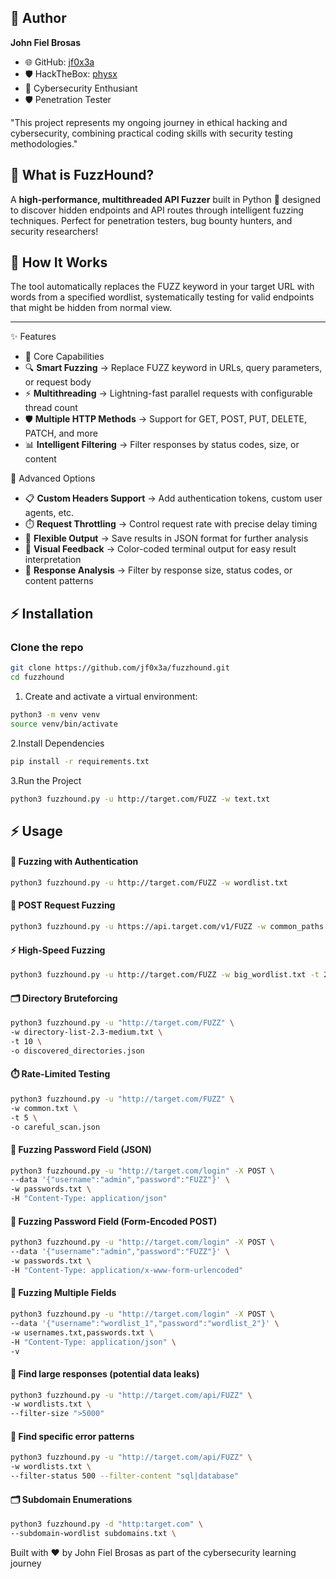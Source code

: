 ## 👨 Author
**John Fiel Brosas**  
- 🌐 GitHub: [jf0x3a](https://github.com/jf0x3a)  
- 🛡️ HackTheBox: [physx](https://app.hackthebox.com/profile/2686492)
- 💼 Cybersecurity Enthusiant
- 🛡️ Penetration Tester

"This project represents my ongoing journey in ethical hacking and cybersecurity, combining practical coding skills with security testing methodologies."


## 🚀 What is FuzzHound?
A **high-performance, multithreaded API Fuzzer** built in Python 🐍 designed to discover hidden endpoints and API routes through intelligent fuzzing techniques. Perfect for penetration testers, bug bounty hunters, and security researchers!

## 🎯 How It Works
The tool automatically replaces the FUZZ keyword in your target URL with words from a specified wordlist, systematically testing for valid endpoints that might be hidden from normal view.

---

✨ Features
- 🎨 Core Capabilities
- 🔍 **Smart Fuzzing** → Replace FUZZ keyword in URLs, query parameters, or request body
- ⚡ **Multithreading** → Lightning-fast parallel requests with configurable thread count
- 🛡️ **Multiple HTTP Methods** → Support for GET, POST, PUT, DELETE, PATCH, and more
- 📊 **Intelligent Filtering** → Filter responses by status codes, size, or content

🔧 Advanced Options
- 📋 **Custom Headers Support** → Add authentication tokens, custom user agents, etc.
- ⏱️ **Request Throttling** → Control request rate with precise delay timing
- 💾 **Flexible Output** → Save results in JSON format for further analysis
- 🎨 **Visual Feedback** → Color-coded terminal output for easy result interpretation
- 📏 **Response Analysis** → Filter by response size, status codes, or content patterns


## ⚡ Installation

### Clone the repo
```bash
git clone https://github.com/jf0x3a/fuzzhound.git
cd fuzzhound
```
1. Create and activate a virtual environment:
```bash
python3 -m venv venv
source venv/bin/activate
```
2.Install Dependencies
  ```bash
  pip install -r requirements.txt
  ```
3.Run the Project
  ```bash
  python3 fuzzhound.py -u http://target.com/FUZZ -w text.txt
```
## ⚡ Usage

#### 🔐 Fuzzing with Authentication
  ```bash
  python3 fuzzhound.py -u http://target.com/FUZZ -w wordlist.txt
```

#### 📝 POST Request Fuzzing
  ```bash
  python3 fuzzhound.py -u https://api.target.com/v1/FUZZ -w common_paths.txt -H "Authorization: Bearer your_token_here" -t 10
```

#### ⚡ High-Speed Fuzzing
  ```bash
  python3 fuzzhound.py -u http://target.com/FUZZ -w big_wordlist.txt -t 20 --delay 0.1
```

#### 🗂️ Directory Bruteforcing
  ```bash
  python3 fuzzhound.py -u "http://target.com/FUZZ" \
  -w directory-list-2.3-medium.txt \
  -t 10 \
  -o discovered_directories.json
```

#### ⏱️  Rate-Limited Testing
  ```bash
  python3 fuzzhound.py -u "http://target.com/FUZZ" \
  -w common.txt \
  -t 5 \
  -o careful_scan.json
```

#### 🎯  Fuzzing Password Field (JSON)
  ```bash
  python3 fuzzhound.py -u "http://target.com/login" -X POST \
  --data '{"username":"admin","password":"FUZZ"}' \
  -w passwords.txt \
  -H "Content-Type: application/json"
```

#### 🎯  Fuzzing Password Field (Form-Encoded POST)
  ```bash
  python3 fuzzhound.py -u "http://target.com/login" -X POST \
  --data '{"username":"admin","password":"FUZZ"}' \
  -w passwords.txt \
  -H "Content-Type: application/x-www-form-urlencoded"
```

#### 🎯  Fuzzing Multiple Fields
  ```bash
  python3 fuzzhound.py -u "http://target.com/login" -X POST \
  --data '{"username":"wordlist_1","password":"wordlist_2"}' \
  -w usernames.txt,passwords.txt \
  -H "Content-Type: application/json" \
  -v
```

#### 🎯  Find large responses (potential data leaks)
  ```bash
  python3 fuzzhound.py -u "http://target.com/api/FUZZ" \
  -w wordlists.txt \
  --filter-size ">5000"
```

#### 🎯  Find specific error patterns
  ```bash
  python3 fuzzhound.py -u "http://target.com/api/FUZZ" \
  -w wordlists.txt \
  --filter-status 500 --filter-content "sql|database"
```
#### 🗂️  Subdomain Enumerations
  ```bash
  python3 fuzzhound.py -d "http:target.com" \
  --subdomain-wordlist subdomains.txt \
```



Built with ❤️ by John Fiel Brosas as part of the cybersecurity learning journey

    


